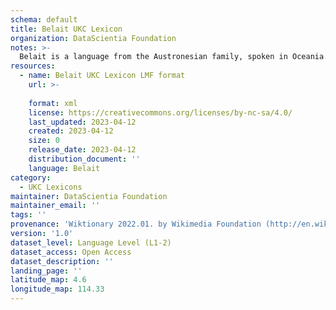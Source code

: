 ```yaml
---
schema: default
title: Belait UKC Lexicon
organization: DataScientia Foundation
notes: >-
  Belait is a language from the Austronesian family, spoken in Oceania. The UKC Lexicon of Belait is represented as a lexico-semantic network. It consists of words, word senses, synsets, as well as sense-level and synset-level relationships.
resources:
  - name: Belait UKC Lexicon LMF format
    url: >-
      
    format: xml
    license: https://creativecommons.org/licenses/by-nc-sa/4.0/
    last_updated: 2023-04-12
    created: 2023-04-12
    size: 0
    release_date: 2023-04-12
    distribution_document: ''
    language: Belait
category:
  - UKC Lexicons
maintainer: DataScientia Foundation
maintainer_email: ''
tags: ''
provenance: 'Wiktionary 2022.01. by Wikimedia Foundation (http://en.wiktionary.org); Princeton WordNet 2.1 by Princeton University (https://wordnet.princeton.edu)'
version: '1.0'
dataset_level: Language Level (L1-2)
dataset_access: Open Access
dataset_description: ''
landing_page: ''
latitude_map: 4.6
longitude_map: 114.33
---
```

